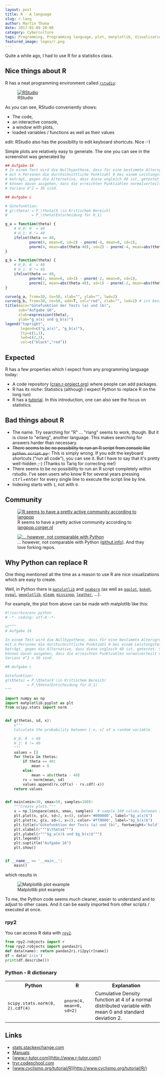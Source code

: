 ```yaml
---
layout: post
title: R - A language
slug: r-lang
author: Martin Thoma
date: 2017-01-09 20:00
category: Cyberculture
tags: Programming, Programming language, plot, matplotlib, Visualization
featured_image: logos/r.png
---
```


Quite a while ago, I had to use R for a statistics class.


## Nice things about R

R has a neat programming environment called [`rstudio`](https://www.rstudio.com/products/rstudio/):

<figure class="wp-caption aligncenter img-thumbnail">
    <a href="../images/2017/01/rstudio.png"><img src="../images/2017/01/rstudio-thumb.png" alt="RStudio" /></a>
    <figcaption class="text-center">RStudio</figcaption>
</figure>

As you can see, RStudio conveniently shows:

* The code,
* an interactive console,
* a window with plots,
* loaded variables / functions as well as their values

edit: RStudio also has the possibility to edit keyboard shortcuts. Nice :-)

Simple plots are relatively easy to generate. The one you can see in the
screenshot was generated by

```r
## Aufgabe 16
# In einem Test wird die Nullhypothese, dass für eine bestimmte Altersgruppe
# mit n Personen die durchschnittliche Punktzahl θ bei einem Leistungstest 40
# beträgt, gegen die Alternative, dass diese ungleich 40 ist, getestet. Sie
# können davon ausgehen, dass die erreichten Punktzahlen normalverteilt mit
# Varianz σ^2 = 36 sind.

## Aufgabe c

# Gütefunktion:
# g(\theta) = P_\theta(X \in Kritischem Bereich)
#           = P_\theta(Entscheidung für H_1)

g_a = function(theta) {
    # H_0: θ  = 40
    # H_1: θ != 40
    ifelse(theta == 40,
           pnorm(4, mean=0, sd=2) - pnorm(-4, mean=0, sd=2),
           pnorm(4, mean=abs(theta-40), sd=2) - pnorm(-4, mean=abs(theta-40), sd=2))
}

g_b = function(theta) {
    # H_0: θ  = 40
    # H_1: θ != 40
    ifelse(theta == 40,
           pnorm(2, mean=0, sd=1) - pnorm(-2, mean=0, sd=1),
           pnorm(2, mean=abs(theta-40), sd=1) - pnorm(-2, mean=abs(theta-40), sd=1))
}

curve(g_a, from=30, to=50, xlab="", ylab="", lwd=2)
curve(g_b, from=30, to=50, add=T, col="red", xlab="", lwd=2) # ist besser
title(main="Gütefunktion der Tests (a) und (b)",
      sub="Aufgabe 16",
      xlab=expression(theta),
      ylab="g_a(x) und g_b(x)")
legend("topright",
       legend=c("g_a(x)", "g_b(x)"),
       lty=c(1,1),
       lwd=c(2,2),
       col=c("black","red"))

```


## Expected

R has a few properties which I expect from any programming language today:

* A code repository ([cran.r-project.org](https://cran.r-project.org/)) where
  people can add packages.
* R has its niche: Statistics (although I expect Python to replace R on the long run)
* R has a [tutorial](https://cran.r-project.org/doc/manuals/r-release/R-intro.html).
  In this introduction, one can also see the focus on statistics.


## Bad things about R

* The name. Try searching for "R" ... "rlang" seems to work, though. But it
  is close to "erlang", another language. This makes searching for answers
  harder than necessary.
* <s>There seems to be no possibility to run an R script from console like `python script.py`.</s>: This is simply wrong. If you edit the keyboard shortcuts ("run all code"), you
  can see it. But I have to say that it's pretty well-hidden ;-) (Thanks to Tariq for correcting me!)
* There seems to be no possibility to run an R script completely within rstudio.
  I've seen users who know R for several years pressing <kbd>ctrl</kbd>+<kbd>enter</kbd>
  for every single line to execute the script line by line.
* Indexing starts with `1`, not with `0`.


## Community

<figure class="wp-caption aligncenter img-thumbnail">
    <a href="../images/2017/01/langpop-r-python.png"><img src="../images/2017/01/langpop-r-python-thumb.png" alt="R seems to have a pretty active community according to langpop" /></a>
    <figcaption class="text-center">R seems to have a pretty active community according to <a href="http://langpop.corger.nl/">langpop.corger.nl</a></figcaption>
</figure>

<figure class="wp-caption aligncenter img-thumbnail">
    <a href="../images/2017/01/githut-r.png"><img src="../images/2017/01/githut-r-thumb.png" alt="... however, not comparable with Python" /></a>
    <figcaption class="text-center">... however, not comparable with Python (<a href="http://githut.info/">githut.info</a>). And they love forking repos.</figcaption>
</figure>


## Why Python can replace R

One thing mentioned all the time as a reason to use R are nice visualizations
which are easy to create.

Well, in Python there is [`matplotlib`](http://matplotlib.org/) and [`seaborn`](http://seaborn.pydata.org/) (as well as [`ggplot`](http://ggplot.yhathq.com/), [`bokeh`](http://bokeh.pydata.org/en/latest/), [`pygal`](http://pygal.org/en/stable/), [`geoplotlib`](https://github.com/andrea-cuttone/geoplotlib), [`gleam`](https://github.com/dgrtwo/gleam), [`missingo`](https://github.com/ResidentMario/missingno), [`leather`](http://leather.readthedocs.io/en/latest/index.html), ...).

For example, the plot from above can be made with matplotlib like this:

```python
#!/usr/bin/env python
# -*- coding: utf-8 -*-

ur"""
# Aufgabe 16

In einem Test wird die Nullhypothese, dass für eine bestimmte Altersgruppe
mit n Personen die durchschnittliche Punktzahl θ bei einem Leistungstest 40
beträgt, gegen die Alternative, dass diese ungleich 40 ist, getestet. Sie
können davon ausgehen, dass die erreichten Punktzahlen normalverteilt mit
Varianz σ^2 = 36 sind.

## Aufgabe c

Gütefunktion:
g(\theta) = P_\theta(X \in Kritischem Bereich)
          = P_\theta(Entscheidung für H_1)
"""

import numpy as np
import matplotlib.pyplot as plt
from scipy.stats import norm


def g(thetas, sd, x):
    u"""
    Calculate the probability between [-x, x] of a random variable.

    H_0: θ  = 40
    H_1: θ != 40
    """
    values = []
    for theta in thetas:
        if theta == 40:
            mean = 0
        else:
            mean = abs(theta - 40)
        rv = norm(mean, sd)
        values.append(rv.cdf(x) - rv.cdf(-x))
    return values


def main(xmin=30, xmax=50, samples=100):
    """Create plots."""
    x = np.linspace(xmin, xmax, samples)  # sample 100 values between 30 and 50
    plt.plot(x, g(x, sd=2, x=4), color='#000000', label="$g_a(x)$")
    plt.plot(x, g(x, sd=1, x=2), color='#ff0000', label="$g_b(x)$")
    plt.title(u"Gütefunktion der Tests (a) und (b)", fontweight='bold')
    plt.xlabel(r"""$\theta$""")
    plt.ylabel(r"""$g_a(x)$ und $g_b(x)$""")
    plt.legend()
    plt.suptitle("Aufgabe 16")
    plt.show()


if __name__ == '__main__':
    main()

```

which results in

<figure class="wp-caption aligncenter img-thumbnail">
    <img src="../images/2017/01/pyplot-functions.png" alt="Matplotlib plot example" />
    <figcaption class="text-center">Matplotlib plot example</figcaption>
</figure>


To me, the Python code seems much cleaner, easier to understand and to adjust
to other cases. And it can be easily imported from other scripts / executed at
once.


### rpy2

You can access R data with [`rpy2`](https://rpy2.bitbucket.io/?).

```python
from rpy2.robjects import r
from rpy2.robjects import pandas2ri
def data(name): return pandas2ri.ri2py(r[name])
df = data('iris')
print(df.describe())
```


### Python - R dictionary

<table>
    <tr>
        <th>Python</th>
        <th>R</th>
        <th>Explanation</th>
    </tr>
    <tr>
        <td><code>scipy.stats.norm(0, 2).cdf(4)</code></td>
        <td><code>pnorm(4, mean=0, sd=2)</code></td>
        <td>Cumulative Density function at 4 of a normal distributed variable with mean 0 and standard deviation 2.</td>
    </tr>
</table>


## Links

* [stats.stackexchange.com](http://stats.stackexchange.com/)
* [Manuals](https://cran.r-project.org/manuals.html)
* [www.r-tutor.com](http://www.r-tutor.com/)
* [tryr.codeschool.com](http://tryr.codeschool.com/)
* [www.cyclismo.org/tutorial/R](http://www.cyclismo.org/tutorial/R/)